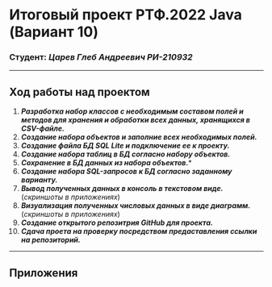 # Итоговый проект РТФ.2022 Java (Вариант 10)
### Студент: *Царев Глеб Андреевич РИ-210932*
_________________________________________________________________________________________________________________________________________________________________________
## Ход работы над проектом

1. ***Разработка набор классов с необходимым составом полей и методов для хранения и обработки всех данных, хранящихся в CSV-файле.***
2. ***Создание набора объектов и заполние всех необходимых полей.***
3. ***Создание файла БД SQL Lite и подключение ее к проекту.***
4. ***Создание набора таблиц в БД согласно набору объектов.***
5. ***Сохранение  в БД данных из набора объектов.****
6. ***Создание набора SQL-запросов к БД согласно заданному варианту.***
7. ***Вывод полученных данных в консоль в текстовом виде.*** (*скриншоты в приложениях*)
8. ***Визуализация полученных числовых данных в виде диаграмм.*** (*скриншоты в приложениях*)
9. ***Создание открытого репозитрия GitHub для проекта.***
10. ***Сдача проета на проверку посредством предаставления ссылки на репозиторий.***
_________________________________________________________________________________________________________________________________________________________________________
## Приложения
